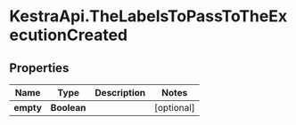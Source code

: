 # KestraApi.TheLabelsToPassToTheExecutionCreated

## Properties

Name | Type | Description | Notes
------------ | ------------- | ------------- | -------------
**empty** | **Boolean** |  | [optional] 


